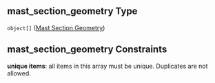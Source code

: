 ## mast\_section\_geometry Type

`object[]` ([Mast Section Geometry](iea43_wra_data_model-properties-measurement-location-measurement-location-properties-mast-properties-properties-mast-section-geometry-mast-section-geometry.md))

## mast\_section\_geometry Constraints

**unique items**: all items in this array must be unique. Duplicates are not allowed.
